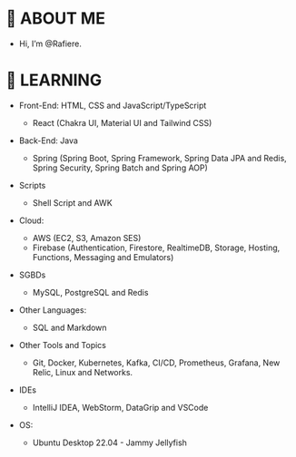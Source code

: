 # 👋 ABOUT ME

-  Hi, I’m @Rafiere.

# 👀 LEARNING

- Front-End: HTML, CSS and JavaScript/TypeScript
  - React (Chakra UI, Material UI and Tailwind CSS)

- Back-End: Java
  - Spring (Spring Boot, Spring Framework, Spring Data JPA and Redis, Spring Security, Spring Batch and Spring AOP)

- Scripts
  - Shell Script and AWK

- Cloud: 
  - AWS (EC2, S3, Amazon SES)
  - Firebase (Authentication, Firestore, RealtimeDB, Storage, Hosting, Functions, Messaging and Emulators)

- SGBDs
  - MySQL, PostgreSQL and Redis

- Other Languages: 
  - SQL and Markdown

- Other Tools and Topics
  - Git, Docker, Kubernetes, Kafka, CI/CD, Prometheus, Grafana, New Relic, Linux and Networks.

- IDEs
  - IntelliJ IDEA, WebStorm, DataGrip and VSCode

- OS:
  - Ubuntu Desktop 22.04 - Jammy Jellyfish
